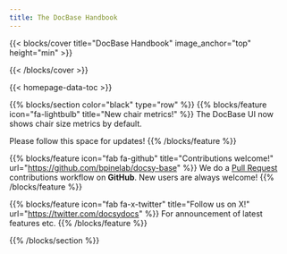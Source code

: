 ```yaml
---
title: The DocBase Handbook
---
```


{{< blocks/cover title="DocBase Handbook" image_anchor="top" height="min" >}}

{{< /blocks/cover >}}

{{< homepage-data-toc >}}

<!-- {{% blocks/lead color="white" %}} Goldydocs provides a single web UI providing
visibility into porridge temperature, chair size, and bed softness metrics! You
can even find out who's been eating **your** porridge.

(Sadly, Goldydocs isn't a real project, but you can use this site as an example
to create your own real websites with [Docsy](https://docsy.dev))
{{% /blocks/lead %}} -->

{{% blocks/section color="black" type="row" %}}
{{% blocks/feature icon="fa-lightbulb" title="New chair metrics!" %}} The
DocBase UI now shows chair size metrics by default.

Please follow this space for updates! {{% /blocks/feature %}}

{{% blocks/feature icon="fab fa-github" title="Contributions welcome!" url="https://github.com/bpinelab/docsy-base" %}}
We do a [Pull Request](https://github.com/bpinelab/docsy-base/pulls)
contributions workflow on **GitHub**. New users are always welcome!
{{% /blocks/feature %}}

{{% blocks/feature icon="fab fa-x-twitter" title="Follow us on X!" url="https://twitter.com/docsydocs" %}}
For announcement of latest features etc. {{% /blocks/feature %}}

{{% /blocks/section %}}
